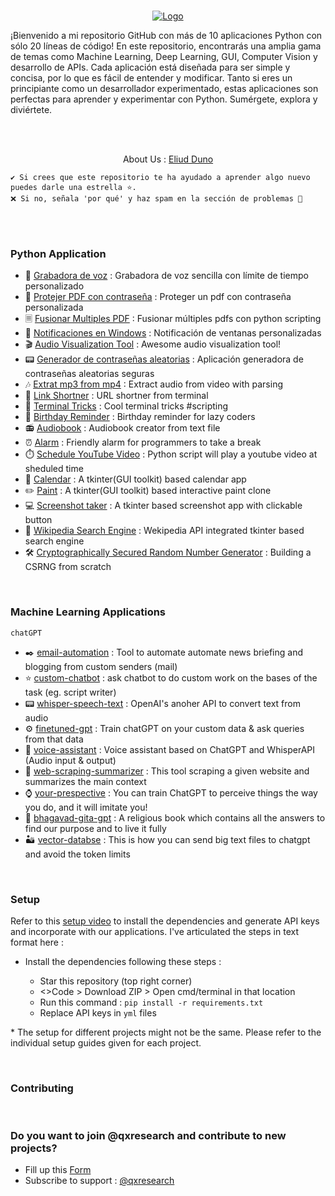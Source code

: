  <br />
<p align="center">
  <a href="https://eliudduno.github.io/">
    <img src="https://blogthinkbig.com/wp-content/uploads/sites/4/2019/03/Python-Example-Logo-e1555498232969.jpg?resize=450%2C220](https://media.telefonicatech.com/telefonicatech/uploads/2021/1/49257_Pythonlogo.jpg" alt="Logo">
  </a>

</p>



¡Bienvenido a mi repositorio GitHub con más de 10 aplicaciones Python con sólo 20 líneas de código! En este repositorio, encontrarás una amplia gama de temas como Machine Learning, Deep Learning, GUI, Computer Vision y desarrollo de APIs. Cada aplicación está diseñada para ser simple y concisa, por lo que es fácil de entender y modificar. Tanto si eres un principiante como un desarrollador experimentado, estas aplicaciones son perfectas para aprender y experimentar con Python. Sumérgete, explora y diviértete.

<br>
<br>

<p align="center">
About Us : 
  <a href="">
    Eliud Duno
  </a>

</p>
  
```
✔️ Si crees que este repositorio te ha ayudado a aprender algo nuevo puedes darle una estrella ⭐. 
❌ Si no, señala 'por qué' y haz spam en la sección de problemas 🚩
```

<br>
<br>

### Python Application

* 📼 [Grabadora de voz](https://github.com/eliudduno/my-portfolio/tree/main/Applications/voice_recorder) : Grabadora de voz sencilla con límite de tiempo personalizado 
* 🔑 [Protejer PDF con contraseña](https://github.com/eliudduno/my-portfolio/tree/main/Applications/Proteger%20contrase%C3%B1a%20PDF) : Proteger un pdf con contraseña personalizada 
* 🗏 [Fusionar Multiples PDF](https://github.com/eliudduno/my-portfolio/tree/main/Applications/Fusionar%20varios%20PDF) : Fusionar múltiples pdfs con python scripting
* 🔔 [Notificaciones en Windows](https://github.com/eliudduno/my-portfolio/tree/main/Applications/Notificationn%20windows) : Notificación de ventanas personalizadas
* 🎬 [Audio Visualization Tool](https://github.com/qxresearch/qxresearch-event-1/tree/master/Applications/Audio%20Visualization%20Tool) : Awesome audio visualization tool! 
* 📟 [Generador de contraseñas aleatorias](https://github.com/eliudduno/my-portfolio/tree/main/Applications/Generador%20de%20contrase%C3%B1as%20aleatorias) : Aplicación generadora de contraseñas aleatorias seguras 
* 🎶 [Extrat mp3 from mp4](https://github.com/qxresearch/qxresearch-event-1/tree/master/Applications/Extract%20mp3%20from%20mp4) : Extract audio from video with parsing
* 🔗 [Link Shortner](https://github.com/qxresearch/qxresearch-event-1/tree/master/Applications/Link%20Shortener) : URL shortner from terminal
* 🔋 [Terminal Tricks](https://github.com/qxresearch/qxresearch-event-1/tree/master/Applications/Terminal%20Tricks) : Cool terminal tricks #scripting
* 🎂 [Birthday Reminder](https://github.com/qxresearch/qxresearch-event-1/tree/master/Applications/Birthday%20Reminder) : Birthday reminder for lazy coders
* 📻 [Audiobook](https://github.com/qxresearch/qxresearch-event-1/tree/master/Applications/audiobook) : Audiobook creator from text file 
* ⏰ [Alarm](https://github.com/qxresearch/qxresearch-event-1/tree/master/Applications/Alarm) : Friendly alarm for programmers to take a break
* ⏱️ [Schedule YouTube Video](https://github.com/xiaowuc2/Schedule-YouTube-video-Python/blob/master/python%20code.py) : Python script will play a youtube video at sheduled time
* 📆 [Calendar](https://github.com/qxresearch/qxresearch-event-1/tree/master/Applications/Calendar) : A tkinter(GUI toolkit) based calendar app 
* ✏️ [Paint](https://github.com/qxresearch/qxresearch-event-1/tree/master/Applications/Paint) : A tkinter(GUI toolkit) based interactive paint clone
* 💻 [Screenshot taker](https://github.com/qxresearch/qxresearch-event-1/tree/master/Applications/ScreenShot) : A tkinter based screenshot app with clickable button
* 📖 [Wikipedia Search Engine](https://github.com/qxresearch/qxresearch-event-1/tree/master/Applications/Search%20Engine) : Wekipedia API integrated tkinter based search engine
* 🛠️ [Cryptographically Secured Random Number Generator](https://github.com/qxresearch/qxresearch-event-1/tree/master/Applications/CSPRNG) : Building a CSRNG from scratch




<br>

### Machine Learning Applications 

`chatGPT`

- ✒️ [email-automation](https://github.com/xiaowuc2/ChatGPT-Python-Applications/tree/main/email-automation) : Tool to automate automate news briefing and blogging from custom senders (mail) 
- ⭐ [custom-chatbot](https://github.com/xiaowuc2/ChatGPT-Python-Applications/tree/main/chatbot) : ask chatbot to do custom work on the bases of the task (eg. script writer) 
- 📟 [whisper-speech-text](https://github.com/xiaowuc2/ChatGPT-Python-Applications/tree/main/whisper-speech-text) : OpenAI's anoher API to convert text from audio
- ⚙️ [finetuned-gpt](https://github.com/xiaowuc2/ChatGPT-Python-Applications/tree/main/finetuned-gpt) : Train chatGPT on your custom data & ask queries from that data
- 💠 [voice-assistant](https://github.com/xiaowuc2/ChatGPT-Python-Applications/tree/main/voice-assistant) : Voice assistant based on ChatGPT and WhisperAPI (Audio input & output) 
- 🐻 [web-scraping-summarizer](https://github.com/xiaowuc2/ChatGPT-Python-Applications/tree/main/web-scraping-summarizer) : This tool scraping a given website and summarizes the main context
- ⌚ [your-prespective](https://raw.githubusercontent.com/xiaowuc2/ChatGPT-Python-Applications/main/resource/git4.png) : You can train ChatGPT to perceive things the way you do, and it will imitate you!
- 📖 [bhagavad-gita-gpt](https://raw.githubusercontent.com/xiaowuc2/ChatGPT-Python-Applications/main/resource/git4.png) : A religious book which contains all the answers to find our purpose and to live it fully
- 🏜 [vector-databse](https://github.com/xiaowuc2/ChatGPT-Python-Applications/blob/main/vector-database/Vector_Databse.ipynb) : This is how you can send big text files to chatgpt and avoid the token limits


<br>

### Setup 

Refer to this [setup video](https://youtu.be/beEBeQw5tpc) to install the dependencies and generate API keys and incorporate with our applications. I've articulated the steps in text format here : 

- Install the dependencies following these steps : 

  - Star this repository (top right corner) 
  - <>Code > Download ZIP > Open cmd/terminal in that location
  - Run this command : `pip install -r requirements.txt`
  - Replace API keys in `yml` files 

\* The setup for different projects might not be the same. Please refer to the individual setup guides given for each project.

<br>

### Contributing

<br>


### Do you want to join @qxresearch and contribute to new projects? 

* Fill up this [Form](https://forms.gle/tqR8Pa6j27CHaorT6)
* Subscribe to support : [@qxresearch](https://www.youtube.com/qxresearch) 
